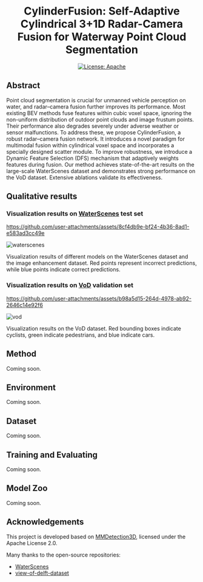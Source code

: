 <div align="center">   

# CylinderFusion: Self-Adaptive Cylindrical 3+1D Radar-Camera Fusion for Waterway Point Cloud Segmentation

</div>

<div align="center">   
  
[![License: Apache](https://img.shields.io/badge/License-Apache%202.0-blue.svg)](LICENSE)

</div>

## Abstract

Point cloud segmentation is crucial for unmanned vehicle perception on water, and radar–camera fusion further improves its performance. Most existing BEV methods fuse features within cubic voxel space, ignoring the non-uniform distribution of outdoor point clouds and image frustum points. Their performance also degrades severely under adverse weather or sensor malfunctions. To address these, we propose CylinderFusion, a robust radar–camera fusion network. It introduces a novel paradigm for multimodal fusion within cylindrical voxel space and incorporates a specially designed scatter module. To improve robustness, we introduce a Dynamic Feature Selection (DFS) mechanism that adaptively weights features during fusion. Our method achieves state-of-the-art results on the large-scale WaterScenes dataset and demonstrates strong performance on the VoD dataset. Extensive ablations validate its effectiveness.

## Qualitative results

### Visualization results on [WaterScenes](https://github.com/WaterScenes/WaterScenes) test set

https://github.com/user-attachments/assets/8cf4db9e-bf24-4b36-8ad1-e583ad3cc49e

![waterscenes](resources/robustness.png)

Visualization results of different models on the WaterScenes dataset and the image enhancement dataset. Red points represent incorrect predictions, while blue points indicate correct predictions.

### Visualization results on [VoD](https://github.com/tudelft-iv/view-of-delft-dataset) validation set

https://github.com/user-attachments/assets/b98a5d15-264d-4978-ab92-2646c14e92f6

![vod](resources/vod.png)

Visualization results on the VoD dataset. Red bounding boxes indicate cyclists, green indicate pedestrians, and blue indicate cars.

## Method

Coming soon.

## Environment

Coming soon.

## Dataset

Coming soon.

## Training and Evaluating

Coming soon.

## Model Zoo

Coming soon.

## Acknowledgements

This project is developed based on [MMDetection3D](https://github.com/open-mmlab/mmdetection3d), licensed under the Apache License 2.0.

Many thanks to the open-source repositories:

- [WaterScenes](https://github.com/WaterScenes/WaterScenes)
- [view-of-delft-dataset](https://github.com/tudelft-iv/view-of-delft-dataset)